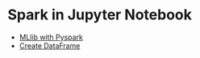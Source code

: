 # Spark in Jupyter Notebook

* [MLlib with Pyspark](https://www.datacamp.com/community/tutorials/apache-spark-tutorial-machine-learning)
* [Create DataFrame](https://sparkbyexamples.com/spark/different-ways-to-create-a-spark-dataframe/)

